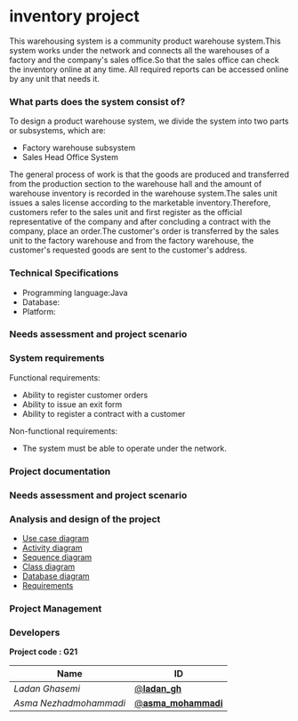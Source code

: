 # inventory project
This warehousing system is a community product warehouse system.This system works under the network and connects all the warehouses of a factory and the company's sales office.So that the sales office can check the inventory online at any time. All required reports can be accessed online by any unit that needs it.

### What parts does the system consist of?
To design a product warehouse system, we divide the system into two parts or subsystems, which are:
- Factory warehouse subsystem
- Sales Head Office System

The general process of work is that the goods are produced and transferred from the production section to the warehouse hall and the amount of warehouse inventory is recorded in the warehouse system.The sales unit issues a sales license according to the marketable inventory.Therefore, customers refer to the sales unit and first register as the official representative of the company and after concluding a contract with the company, place an order.The customer's order is transferred by the sales unit to the factory warehouse and from the factory warehouse, the customer's requested goods are sent to the customer's address.

### Technical Specifications
- Programming language:Java
- Database:
- Platform:


### Needs assessment and project scenario





### System requirements

Functional requirements:
- Ability to register customer orders
- Ability to issue an exit form
- Ability to register a contract with a customer

Non-functional requirements:
- The system must be able to operate under the network.

### Project documentation


### Needs assessment and project scenario



### Analysis and design of the project
- [Use case diagram]()
- [Activity diagram]()
- [Sequence diagram]()
- [Class diagram]()
- [Database diagram]()
- [Requirements]()



### Project Management


### Developers
**Project code : G21**

Name | ID
------------ | ------------- 
*Ladan Ghasemi* | [@𝐥𝐚𝐝𝐚𝐧_𝐠𝐡](https://github.com/ladan-gh)
*Asma Nezhadmohammadi* | [@𝐚𝐬𝐦𝐚_𝐦𝐨𝐡𝐚𝐦𝐦𝐚𝐝𝐢](https://github.com/asma-mohammadi)
